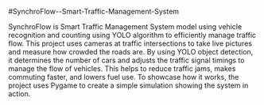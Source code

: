 #SynchroFlow--Smart-Traffic-Management-System

SynchroFlow is Smart Traffic Management System model using vehicle recognition and counting using YOLO algorithm to efficiently manage traffic flow.
This project uses cameras at traffic intersections to take live pictures and measure how crowded the roads are. 
By using YOLO object detection, it determines the number of cars and adjusts the traffic signal timings to manage the flow of vehicles. This helps to reduce traffic jams, makes commuting faster, and lowers fuel use. To showcase how it works, the project uses Pygame to create a simple simulation showing the system in action.
